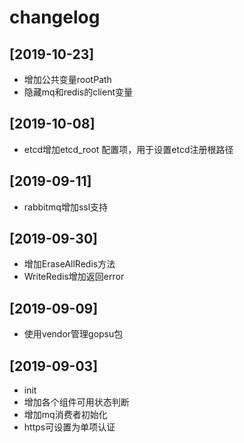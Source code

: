 # changelog

## [2019-10-23]

- 增加公共变量rootPath
- 隐藏mq和redis的client变量

## [2019-10-08]

- etcd增加etcd_root 配置项，用于设置etcd注册根路径

## [2019-09-11]

- rabbitmq增加ssl支持

## [2019-09-30]

- 增加EraseAllRedis方法
- WriteRedis增加返回error

## [2019-09-09]

- 使用vendor管理gopsu包

## [2019-09-03]

- init
- 增加各个组件可用状态判断
- 增加mq消费者初始化
- https可设置为单项认证
